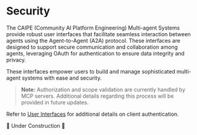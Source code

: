 # Security


The CAIPE (Community AI Platform Engineering) Multi-agent Systems provide robust user interfaces that facilitate seamless interaction between agents using the Agent-to-Agent (A2A) protocol. These interfaces are designed to support secure communication and collaboration among agents, leveraging OAuth for authentication to ensure data integrity and privacy.

These interfaces empower users to build and manage sophisticated multi-agent systems with ease and security.

> **Note:** Authorization and scope validation are currently handled by MCP servers. Additional details regarding this process will be provided in future updates.

Refer to [User Interfaces](../getting-started/user-interfaces.md) for additional details on client authentication.


🚧 Under Construction 🚧
